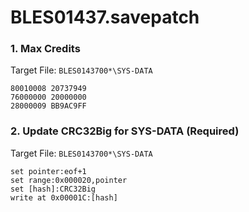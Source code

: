 # BLES01437.savepatch

### 1. Max Credits

Target File: `BLES0143700*\SYS-DATA`

```
80010008 20737949
76000000 20000000
28000009 BB9AC9FF
```

### 2. Update CRC32Big for SYS-DATA (Required)

Target File: `BLES0143700*\SYS-DATA`

```
set pointer:eof+1
set range:0x000020,pointer
set [hash]:CRC32Big
write at 0x00001C:[hash]
```

